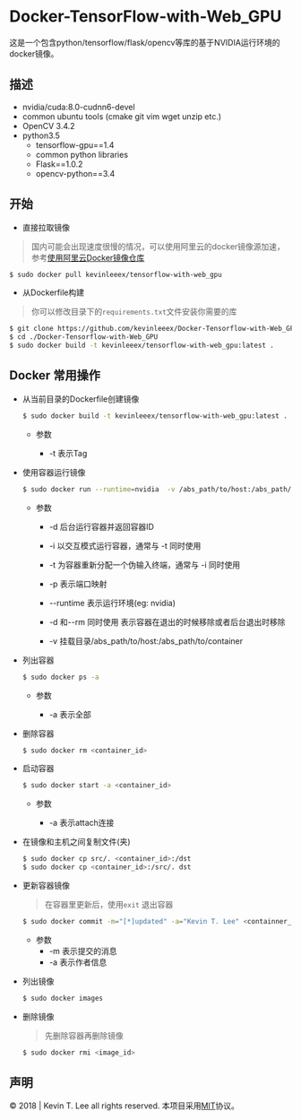 # Docker-TensorFlow-with-Web_GPU

这是一个包含python/tensorflow/flask/opencv等库的基于NVIDIA运行环境的docker镜像。

## 描述
- nvidia/cuda:8.0-cudnn6-devel
- common ubuntu tools (cmake git vim wget unzip etc.)
- OpenCV 3.4.2
- python3.5
  - tensorflow-gpu==1.4
  - common python libraries
  - Flask==1.0.2
  - opencv-python==3.4

## 开始

- 直接拉取镜像

> 国内可能会出现速度很慢的情况，可以使用阿里云的docker镜像源加速，参考[使用阿里云Docker镜像仓库](https://yq.aliyun.com/ziliao/283741)

```bash
$ sudo docker pull kevinleeex/tensorflow-with-web_gpu
```

- 从Dockerfile构建
> 你可以修改目录下的```requirements.txt```文件安装你需要的库
```bash
$ git clone https://github.com/kevinleeex/Docker-Tensorflow-with-Web_GPU.git
$ cd ./Docker-Tensorflow-with-Web_GPU
$ sudo docker build -t kevinleeex/tensorflow-with-web_gpu:latest .
```

## Docker 常用操作

- 从当前目录的Dockerfile创建镜像

  ```bash
  $ sudo docker build -t kevinleeex/tensorflow-with-web_gpu:latest .
  ```

  - 参数

    - -t 表示Tag

- 使用容器运行镜像

  ```bash
  $ sudo docker run --runtime=nvidia  -v /abs_path/to/host:/abs_path/to/container -it -p 5000:5000 kevinleeex/tensorflow-with-web_gpu /bin/bash
  ```

  - 参数
    - -d 后台运行容器并返回容器ID

    - -i 以交互模式运行容器，通常与 -t 同时使用 

    - -t 为容器重新分配一个伪输入终端，通常与 -i 同时使用

    - -p 表示端口映射

    - --runtime 表示运行环境(eg: nvidia)

    - -d 和--rm 同时使用 表示容器在退出的时候移除或者后台退出时移除

    - -v 挂载目录/abs_path/to/host:/abs_path/to/container



- 列出容器

  ```bash
  $ sudo docker ps -a
  ```

  - 参数

    - -a 表示全部



- 删除容器

  ```bash
  $ sudo docker rm <container_id>
  ```

- 启动容器

  ```bash
  $ sudo docker start -a <container_id>
  ```

  - 参数

    - -a 表示attach连接

- 在镜像和主机之间复制文件(夹)

   ```bash
   $ sudo docker cp src/. <container_id>:/dst
   $ sudo docker cp <container_id>:/src/. dst
   ```

- 更新容器镜像

  > 在容器里更新后，使用```exit``` 退出容器

  ```bash
  $ sudo docker commit -m="[*]updated" -a="Kevin T. Lee" <containner_id> kevinleeex/tensorflow-with-web_gpu:v2
  ```

  - 参数
    - -m 表示提交的消息
    - -a 表示作者信息




- 列出镜像

   ```bash
   $ sudo docker images
   ```

- 删除镜像

   > 先删除容器再删除镜像

   ```bash
   $ sudo docker rmi <image_id>
   ```



## 声明

© 2018 | Kevin T. Lee all rights reserved. 本项目采用[MIT](./LICENSE)协议。

